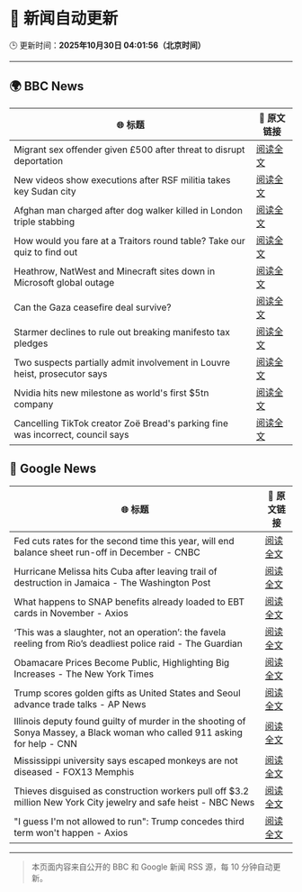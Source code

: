 # 🧠 新闻自动更新

🕒 更新时间：**2025年10月30日 04:01:56（北京时间）**

---

## 🌍 BBC News

| 🌐 标题 | 🔗 原文链接 |
|--------|-------------|
| Migrant sex offender given £500 after threat to disrupt deportation | [阅读全文](https://www.bbc.com/news/articles/cly9rxlvp85o?at_medium=RSS&at_campaign=rss) |
| New videos show executions after RSF militia takes key Sudan city | [阅读全文](https://www.bbc.com/news/articles/cd9kjw515pyo?at_medium=RSS&at_campaign=rss) |
| Afghan man charged after dog walker killed in London triple stabbing | [阅读全文](https://www.bbc.com/news/articles/c2lp7wx740go?at_medium=RSS&at_campaign=rss) |
| How would you fare at a Traitors round table? Take our quiz to find out | [阅读全文](https://www.bbc.com/news/articles/cx20545pdedo?at_medium=RSS&at_campaign=rss) |
| Heathrow, NatWest and Minecraft sites down in Microsoft global outage | [阅读全文](https://www.bbc.com/news/articles/c3rj45n4x5eo?at_medium=RSS&at_campaign=rss) |
| Can the Gaza ceasefire deal survive? | [阅读全文](https://www.bbc.com/news/articles/ckgk4x5ze3mo?at_medium=RSS&at_campaign=rss) |
| Starmer declines to rule out breaking manifesto tax pledges | [阅读全文](https://www.bbc.com/news/articles/cz7p15z1y45o?at_medium=RSS&at_campaign=rss) |
| Two suspects partially admit involvement in Louvre heist, prosecutor says | [阅读全文](https://www.bbc.com/news/articles/c77z607g14go?at_medium=RSS&at_campaign=rss) |
| Nvidia hits new milestone as world's first $5tn company | [阅读全文](https://www.bbc.com/news/articles/cp8e970vn5vo?at_medium=RSS&at_campaign=rss) |
| Cancelling TikTok creator Zoë Bread's parking fine was incorrect, council says | [阅读全文](https://www.bbc.com/news/articles/cx2pxkp80pzo?at_medium=RSS&at_campaign=rss) |

## 📰 Google News

| 🌐 标题 | 🔗 原文链接 |
|--------|-------------|
| Fed cuts rates for the second time this year, will end balance sheet run-off in December - CNBC | [阅读全文](https://news.google.com/rss/articles/CBMidkFVX3lxTE1sNkc0cjk5dno0Z01SSVpfQjhUM0wzdWdfbGE2eWlyRWlIdFpwSmJzcXRWbTJvTFd3bVlGMkNYWFFrUUpEUjVVWEJ6a2FVMGZiZEpFM2xhRWRQYV9NVzJnM2F6Tkdpa1E1Q1d3b3huU0h6MDhOZFHSAXtBVV95cUxPVFNpZzBmRDl2SHljSGlVU0JZRTgwTUxNTVUtYWpyQVdfUGhrVk5zRGpwX2lLN1ZETDZxaVVGdkRtTEctZi1FZlUxbTRYOWJsS2JobmNkQmhEOTV5M1hrWTREODMxeDQyVkVSSnl0MTlmbDI1Wkw4a3RvVHc?oc=5) |
| Hurricane Melissa hits Cuba after leaving trail of destruction in Jamaica - The Washington Post | [阅读全文](https://news.google.com/rss/articles/CBMikgFBVV95cUxPSkFLa3lSanJMWmlmS05kRURTeUFUZ2F6WjdYZzBsQUhxWFNJZ0VBaDlheGxoRkZram5qWUZaODVYSHY3TGlHMUxpbE5HVFRqYWNhZmRZQTYwU21nRU5yejI3dkdjMENfSzlvNVl3cFJuTWxoeWY2VTdwaUdsalQ2NFZmVEhnMVpBbnhGT3RXd3BwUQ?oc=5) |
| What happens to SNAP benefits already loaded to EBT cards in November - Axios | [阅读全文](https://news.google.com/rss/articles/CBMic0FVX3lxTE0xUE9HWDhPVTZIVHRaUjJJRWZJSDFXbm1kUDU5cC0zZWJyQUFWSTVwbzhHQUhDamptMXNYeVo2SXNtWlFKcjJNa1hSdWpycTNnUHhLNHpqOWJuNjViZGFSZTFnaUhRc0l4MW83XzNLaFhBSW8?oc=5) |
| ‘This was a slaughter, not an operation’: the favela reeling from Rio’s deadliest police raid - The Guardian | [阅读全文](https://news.google.com/rss/articles/CBMimAFBVV95cUxQWGRwanRWcXF0Vm5YWmFLOFlFaW1aclFGVzdueUZvd0c4S2s3TG83VGpUbEp0X1B0WTdiU0t4UlQ3QmUtXy1VV1Y0VXJpM05sUkREaGR5NTR0Uml2VHlVQld2aXZjcWNJTktFUEJhNngxX25Dd2NiWkxLUEg5ZjRoQU5pSE50QWFZYjAza01uR2FWVm1TNUxSMQ?oc=5) |
| Obamacare Prices Become Public, Highlighting Big Increases - The New York Times | [阅读全文](https://news.google.com/rss/articles/CBMihwFBVV95cUxNSWNnNUhuT0NlakVFcTJmbVpnU0xmS0cwbEVNQUNRRXVubHRyU29IbWZRZVM4OXhFbm5Vb0JIaHZ4bVZqZzNqZExpVC1Sd2tUbTV1SVhVNW1LZjZwZGFDYkVncFgtWmZteFN3djlxMHNMWVE5MDR5LU5BbnJ5V0VoN1FHV09tX2s?oc=5) |
| Trump scores golden gifts as United States and Seoul advance trade talks - AP News | [阅读全文](https://news.google.com/rss/articles/CBMimwFBVV95cUxQZVladEl3YlJmZmNMN3NqNlRBMXJzTF9WRDdhcHpMWm0tX29lOTlmMDZLU2RfWmhJZXg3MGc0SzBTaThNUVpzUHFuMUVjRUc0bU9uaG0xVVNfQ0p4MUlCZjRaQWhCUGNmY09FQnJ6Tm5xeXdOaWhFTGFYbGxhTXZVeWROSm1PMDBIWFFBOFdGQjNkOEVMV05VYTFjdw?oc=5) |
| Illinois deputy found guilty of murder in the shooting of Sonya Massey, a Black woman who called 911 asking for help - CNN | [阅读全文](https://news.google.com/rss/articles/CBMid0FVX3lxTE16WnB2Vkg1TjNDM0lyZG03RnVVb0RfRU5jRG92aWtqLThUcFFhc29Rc3d1am4za3RJSDdfVFFSaUlSVFplOEwxZ3JITzZEckdneVZQdFpGWF9OS1gxUDRMdGI0c3lVY1U4dV9mQ1NMRUFTRkt6V1o0?oc=5) |
| Mississippi university says escaped monkeys are not diseased - FOX13 Memphis | [阅读全文](https://news.google.com/rss/articles/CBMi3AFBVV95cUxQWmNvZ3NwZWFXdzFOMkdRZU5wWVVxWTVhSFF3R1NVZ19Oa2VCeFhzamtUSkk2ZUxlS0ptSXdEOWVFcktPMlhUVTlySHM3YUFRR25Ea1FYaDVYNE9Ddl80dzRlY2FwcFVucWtjMmZNRUVhWXFmLTQ5M3lnbmFKMnkyc05aVjBmVWhvN19scktZdWlCQWJkaEFCMzVZa2VsZE5mRmhpYW5HZHhlSEMtQVZIeHJCSjhCU3EydTdPVS1JOUJzdldVRzl6V2dpN09BYmVVMmtuVEhadG4tSUI2?oc=5) |
| Thieves disguised as construction workers pull off $3.2 million New York City jewelry and safe heist - NBC News | [阅读全文](https://news.google.com/rss/articles/CBMiugFBVV95cUxQakVLaFZ0bTdCRGVoVDVET0xOajZfZ0NIdHpFUngwT1RjTVJROEtRTXA2YWdLZDRUT3djWHY3Y2dsYVREZGxlU1VPWUU0M1RjOTZKR05FWG92SVRDcWtmZEl4dlVWNmp6UzR5Zlc5X0pEb0Z0RFdZVWhub0F1bEVMV09YYlZSbldRbTdNdVBIV3JoQjZueE1lR2hWb0xpYVpSMnowY1lyN1EtMHZacjBnZGpCZ19qbFlXZHfSAVZBVV95cUxNTlBkbEpRVXoxMUl2c3RxREpOME0xckVVMHhybkpraGk2T2h2ZC1od2gyRDEzRllqSFMwb0tSd2xXSERseW9mOWI2NjZXamdMd21pbWR2QQ?oc=5) |
| "I guess I'm not allowed to run": Trump concedes third term won't happen - Axios | [阅读全文](https://news.google.com/rss/articles/CBMickFVX3lxTFBRTm8telg2V0M2LU5VUnV4VFBjNkMwRGRzT3AwMHhuZDRQc21SaHVLQWM1THlTcW1tc2xfZkNzeWROcEdiNUd6VFZ2TDlpeTBTOVhjdi00bXFlazJrbFU2akxJTUpSMmlGRnhOdktLamRvUQ?oc=5) |

---
> 本页面内容来自公开的 BBC 和 Google 新闻 RSS 源，每 10 分钟自动更新。